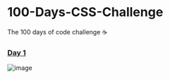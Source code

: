# 100-Days-CSS-Challenge
The 100 days of code challenge ☕

### [Day 1](https://github.com/Li1506/100-Days-CSS-Challenge/tree/main/Day-1)

![image](https://user-images.githubusercontent.com/1281037/113870005-b803c000-97f4-11eb-82c8-53871bf4ae38.png)
